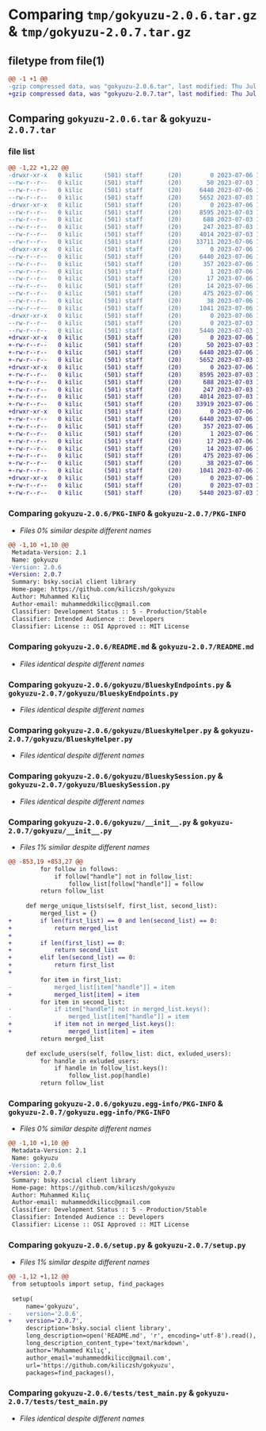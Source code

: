 # Comparing `tmp/gokyuzu-2.0.6.tar.gz` & `tmp/gokyuzu-2.0.7.tar.gz`

## filetype from file(1)

```diff
@@ -1 +1 @@
-gzip compressed data, was "gokyuzu-2.0.6.tar", last modified: Thu Jul  6 18:14:58 2023, max compression
+gzip compressed data, was "gokyuzu-2.0.7.tar", last modified: Thu Jul  6 18:42:11 2023, max compression
```

## Comparing `gokyuzu-2.0.6.tar` & `gokyuzu-2.0.7.tar`

### file list

```diff
@@ -1,22 +1,22 @@
-drwxr-xr-x   0 kilic      (501) staff       (20)        0 2023-07-06 18:14:58.568746 gokyuzu-2.0.6/
--rw-r--r--   0 kilic      (501) staff       (20)       50 2023-07-03 19:01:04.000000 gokyuzu-2.0.6/LICENSE
--rw-r--r--   0 kilic      (501) staff       (20)     6440 2023-07-06 18:14:58.568632 gokyuzu-2.0.6/PKG-INFO
--rw-r--r--   0 kilic      (501) staff       (20)     5652 2023-07-03 19:01:58.000000 gokyuzu-2.0.6/README.md
-drwxr-xr-x   0 kilic      (501) staff       (20)        0 2023-07-06 18:14:58.566396 gokyuzu-2.0.6/gokyuzu/
--rw-r--r--   0 kilic      (501) staff       (20)     8595 2023-07-03 19:01:04.000000 gokyuzu-2.0.6/gokyuzu/BlueskyEndpoints.py
--rw-r--r--   0 kilic      (501) staff       (20)      688 2023-07-03 19:01:04.000000 gokyuzu-2.0.6/gokyuzu/BlueskyHelper.py
--rw-r--r--   0 kilic      (501) staff       (20)      247 2023-07-03 19:01:04.000000 gokyuzu-2.0.6/gokyuzu/BlueskyRecords.py
--rw-r--r--   0 kilic      (501) staff       (20)     4014 2023-07-03 19:01:04.000000 gokyuzu-2.0.6/gokyuzu/BlueskySession.py
--rw-r--r--   0 kilic      (501) staff       (20)    33711 2023-07-06 18:14:31.000000 gokyuzu-2.0.6/gokyuzu/__init__.py
-drwxr-xr-x   0 kilic      (501) staff       (20)        0 2023-07-06 18:14:58.568055 gokyuzu-2.0.6/gokyuzu.egg-info/
--rw-r--r--   0 kilic      (501) staff       (20)     6440 2023-07-06 18:14:58.000000 gokyuzu-2.0.6/gokyuzu.egg-info/PKG-INFO
--rw-r--r--   0 kilic      (501) staff       (20)      357 2023-07-06 18:14:58.000000 gokyuzu-2.0.6/gokyuzu.egg-info/SOURCES.txt
--rw-r--r--   0 kilic      (501) staff       (20)        1 2023-07-06 18:14:58.000000 gokyuzu-2.0.6/gokyuzu.egg-info/dependency_links.txt
--rw-r--r--   0 kilic      (501) staff       (20)       17 2023-07-06 18:14:58.000000 gokyuzu-2.0.6/gokyuzu.egg-info/requires.txt
--rw-r--r--   0 kilic      (501) staff       (20)       14 2023-07-06 18:14:58.000000 gokyuzu-2.0.6/gokyuzu.egg-info/top_level.txt
--rw-r--r--   0 kilic      (501) staff       (20)      475 2023-07-06 18:14:41.000000 gokyuzu-2.0.6/pyproject.toml
--rw-r--r--   0 kilic      (501) staff       (20)       38 2023-07-06 18:14:58.568785 gokyuzu-2.0.6/setup.cfg
--rw-r--r--   0 kilic      (501) staff       (20)     1041 2023-07-06 18:14:46.000000 gokyuzu-2.0.6/setup.py
-drwxr-xr-x   0 kilic      (501) staff       (20)        0 2023-07-06 18:14:58.568290 gokyuzu-2.0.6/tests/
--rw-r--r--   0 kilic      (501) staff       (20)        0 2023-07-03 19:01:04.000000 gokyuzu-2.0.6/tests/__init__.py
--rw-r--r--   0 kilic      (501) staff       (20)     5440 2023-07-03 19:01:04.000000 gokyuzu-2.0.6/tests/test_main.py
+drwxr-xr-x   0 kilic      (501) staff       (20)        0 2023-07-06 18:42:11.803141 gokyuzu-2.0.7/
+-rw-r--r--   0 kilic      (501) staff       (20)       50 2023-07-03 19:01:04.000000 gokyuzu-2.0.7/LICENSE
+-rw-r--r--   0 kilic      (501) staff       (20)     6440 2023-07-06 18:42:11.803028 gokyuzu-2.0.7/PKG-INFO
+-rw-r--r--   0 kilic      (501) staff       (20)     5652 2023-07-03 19:01:58.000000 gokyuzu-2.0.7/README.md
+drwxr-xr-x   0 kilic      (501) staff       (20)        0 2023-07-06 18:42:11.801412 gokyuzu-2.0.7/gokyuzu/
+-rw-r--r--   0 kilic      (501) staff       (20)     8595 2023-07-03 19:01:04.000000 gokyuzu-2.0.7/gokyuzu/BlueskyEndpoints.py
+-rw-r--r--   0 kilic      (501) staff       (20)      688 2023-07-03 19:01:04.000000 gokyuzu-2.0.7/gokyuzu/BlueskyHelper.py
+-rw-r--r--   0 kilic      (501) staff       (20)      247 2023-07-03 19:01:04.000000 gokyuzu-2.0.7/gokyuzu/BlueskyRecords.py
+-rw-r--r--   0 kilic      (501) staff       (20)     4014 2023-07-03 19:01:04.000000 gokyuzu-2.0.7/gokyuzu/BlueskySession.py
+-rw-r--r--   0 kilic      (501) staff       (20)    33919 2023-07-06 18:40:53.000000 gokyuzu-2.0.7/gokyuzu/__init__.py
+drwxr-xr-x   0 kilic      (501) staff       (20)        0 2023-07-06 18:42:11.802487 gokyuzu-2.0.7/gokyuzu.egg-info/
+-rw-r--r--   0 kilic      (501) staff       (20)     6440 2023-07-06 18:42:11.000000 gokyuzu-2.0.7/gokyuzu.egg-info/PKG-INFO
+-rw-r--r--   0 kilic      (501) staff       (20)      357 2023-07-06 18:42:11.000000 gokyuzu-2.0.7/gokyuzu.egg-info/SOURCES.txt
+-rw-r--r--   0 kilic      (501) staff       (20)        1 2023-07-06 18:42:11.000000 gokyuzu-2.0.7/gokyuzu.egg-info/dependency_links.txt
+-rw-r--r--   0 kilic      (501) staff       (20)       17 2023-07-06 18:42:11.000000 gokyuzu-2.0.7/gokyuzu.egg-info/requires.txt
+-rw-r--r--   0 kilic      (501) staff       (20)       14 2023-07-06 18:42:11.000000 gokyuzu-2.0.7/gokyuzu.egg-info/top_level.txt
+-rw-r--r--   0 kilic      (501) staff       (20)      475 2023-07-06 18:40:19.000000 gokyuzu-2.0.7/pyproject.toml
+-rw-r--r--   0 kilic      (501) staff       (20)       38 2023-07-06 18:42:11.803177 gokyuzu-2.0.7/setup.cfg
+-rw-r--r--   0 kilic      (501) staff       (20)     1041 2023-07-06 18:40:22.000000 gokyuzu-2.0.7/setup.py
+drwxr-xr-x   0 kilic      (501) staff       (20)        0 2023-07-06 18:42:11.802705 gokyuzu-2.0.7/tests/
+-rw-r--r--   0 kilic      (501) staff       (20)        0 2023-07-03 19:01:04.000000 gokyuzu-2.0.7/tests/__init__.py
+-rw-r--r--   0 kilic      (501) staff       (20)     5440 2023-07-03 19:01:04.000000 gokyuzu-2.0.7/tests/test_main.py
```

### Comparing `gokyuzu-2.0.6/PKG-INFO` & `gokyuzu-2.0.7/PKG-INFO`

 * *Files 0% similar despite different names*

```diff
@@ -1,10 +1,10 @@
 Metadata-Version: 2.1
 Name: gokyuzu
-Version: 2.0.6
+Version: 2.0.7
 Summary: bsky.social client library
 Home-page: https://github.com/kiliczsh/gokyuzu
 Author: Muhammed Kılıç
 Author-email: muhammeddkilicc@gmail.com
 Classifier: Development Status :: 5 - Production/Stable
 Classifier: Intended Audience :: Developers
 Classifier: License :: OSI Approved :: MIT License
```

### Comparing `gokyuzu-2.0.6/README.md` & `gokyuzu-2.0.7/README.md`

 * *Files identical despite different names*

### Comparing `gokyuzu-2.0.6/gokyuzu/BlueskyEndpoints.py` & `gokyuzu-2.0.7/gokyuzu/BlueskyEndpoints.py`

 * *Files identical despite different names*

### Comparing `gokyuzu-2.0.6/gokyuzu/BlueskyHelper.py` & `gokyuzu-2.0.7/gokyuzu/BlueskyHelper.py`

 * *Files identical despite different names*

### Comparing `gokyuzu-2.0.6/gokyuzu/BlueskySession.py` & `gokyuzu-2.0.7/gokyuzu/BlueskySession.py`

 * *Files identical despite different names*

### Comparing `gokyuzu-2.0.6/gokyuzu/__init__.py` & `gokyuzu-2.0.7/gokyuzu/__init__.py`

 * *Files 1% similar despite different names*

```diff
@@ -853,19 +853,27 @@
         for follow in follows:
             if follow["handle"] not in follow_list:
                 follow_list[follow["handle"]] = follow
         return follow_list
     
     def merge_unique_lists(self, first_list, second_list):
         merged_list = {}
+        if len(first_list) == 0 and len(second_list) == 0:
+            return merged_list
+        
+        if len(first_list) == 0:
+            return second_list
+        elif len(second_list) == 0:
+            return first_list
+        
         for item in first_list:
-            merged_list[item["handle"]] = item
+            merged_list[item] = item
         for item in second_list:
-            if item["handle"] not in merged_list.keys():
-                merged_list[item["handle"]] = item
+            if item not in merged_list.keys():
+                merged_list[item] = item
         return merged_list
     
     def exclude_users(self, follow_list: dict, exluded_users):
         for handle in exluded_users:
             if handle in follow_list.keys():
                 follow_list.pop(handle)
         return follow_list
```

### Comparing `gokyuzu-2.0.6/gokyuzu.egg-info/PKG-INFO` & `gokyuzu-2.0.7/gokyuzu.egg-info/PKG-INFO`

 * *Files 0% similar despite different names*

```diff
@@ -1,10 +1,10 @@
 Metadata-Version: 2.1
 Name: gokyuzu
-Version: 2.0.6
+Version: 2.0.7
 Summary: bsky.social client library
 Home-page: https://github.com/kiliczsh/gokyuzu
 Author: Muhammed Kılıç
 Author-email: muhammeddkilicc@gmail.com
 Classifier: Development Status :: 5 - Production/Stable
 Classifier: Intended Audience :: Developers
 Classifier: License :: OSI Approved :: MIT License
```

### Comparing `gokyuzu-2.0.6/setup.py` & `gokyuzu-2.0.7/setup.py`

 * *Files 1% similar despite different names*

```diff
@@ -1,12 +1,12 @@
 from setuptools import setup, find_packages
 
 setup(
     name='gokyuzu',
-    version='2.0.6',
+    version='2.0.7',
     description='bsky.social client library',
     long_description=open('README.md', 'r', encoding='utf-8').read(),
     long_description_content_type='text/markdown',
     author='Muhammed Kılıç',
     author_email='muhammeddkilicc@gmail.com',
     url='https://github.com/kiliczsh/gokyuzu',
     packages=find_packages(),
```

### Comparing `gokyuzu-2.0.6/tests/test_main.py` & `gokyuzu-2.0.7/tests/test_main.py`

 * *Files identical despite different names*

